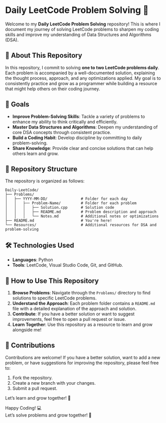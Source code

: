# Daily LeetCode Problem Solving 🚀

Welcome to my **Daily LeetCode Problem Solving** repository! This is where I document my journey of solving LeetCode problems to sharpen my coding skills and improve my understanding of Data Structures and Algorithms (DSA). 

## 📌 About This Repository

In this repository, I commit to solving **one to two LeetCode problems daily**. Each problem is accompanied by a well-documented solution, explaining the thought process, approach, and any optimizations applied. My goal is to consistently practice and grow as a programmer while building a resource that might help others on their coding journey.

## 🎯 Goals

- **Improve Problem-Solving Skills**: Tackle a variety of problems to enhance my ability to think critically and efficiently.
- **Master Data Structures and Algorithms**: Deepen my understanding of core DSA concepts through consistent practice.
- **Build a Coding Habit**: Develop discipline by committing to daily problem-solving.
- **Share Knowledge**: Provide clear and concise solutions that can help others learn and grow.

## 📂 Repository Structure

The repository is organized as follows:

```
Daily-LeetCode/
├── Problems/
│   ├── YYYY-MM-DD/               # Folder for each day
│   │   ├── Problem-Name/         # Folder for each problem
│   │   │   ├── Solution.cpp      # Solution code
│   │   │   ├── README.md         # Problem description and approach
│   │   │   └── Notes.md          # Additional notes or optimizations
├── README.md                     # You're here!
└── Resources/                    # Additional resources for DSA and problem-solving
```

## 🛠️ Technologies Used

- **Languages**: Python
- **Tools**: LeetCode, Visual Studio Code, Git, and GitHub.

## 🌟 How to Use This Repository

1. **Browse Problems**: Navigate through the `Problems/` directory to find solutions to specific LeetCode problems.
2. **Understand the Approach**: Each problem folder contains a `README.md` file with a detailed explanation of the approach and solution.
3. **Contribute**: If you have a better solution or want to suggest improvements, feel free to open a pull request or issue.
4. **Learn Together**: Use this repository as a resource to learn and grow alongside me!

## 🤝 Contributions

Contributions are welcome! If you have a better solution, want to add a new problem, or have suggestions for improving the repository, please feel free to:

1. Fork the repository.
2. Create a new branch with your changes.
3. Submit a pull request.

Let’s learn and grow together! 🌱


Happy Coding! 💻  
Let’s solve problems and grow together! 🚀
